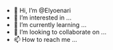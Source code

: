 - 👋 Hi, I’m @Elyoenari
- 👀 I’m interested in ...
- 🌱 I’m currently learning ...
- 💞️ I’m looking to collaborate on ...
- 📫 How to reach me ...

<!---
Elyoenari/Elyoenari is a ✨ special ✨ repository because its `README.md` (this file) appears on your GitHub profile.
You can click the Preview link to take a look at your changes.
--->
